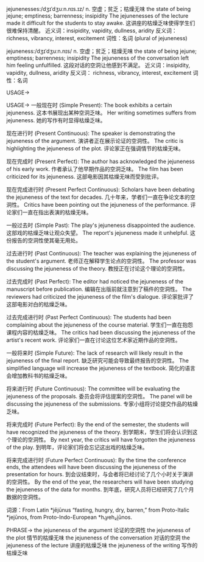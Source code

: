 jejunenesses:/dʒɪˈdʒuːn.nɪs.ɪz/
n.
空虚；贫乏；枯燥无味
the state of being jejune; emptiness; barrenness; insipidity
The jejunenesses of the lecture made it difficult for the students to stay awake.  这讲座的枯燥乏味使得学生们很难保持清醒。
近义词：insipidity, vapidity, dullness, aridity
反义词： richness, vibrancy, interest, excitement
词性：名词 (plural of jejuneness)

jejuneness:/dʒɪˈdʒuːn.nɪs/
n.
空虚；贫乏；枯燥无味
the state of being jejune; emptiness; barrenness; insipidity
The jejuneness of the conversation left him feeling unfulfilled. 这段对话的空洞让他感到不满足。
近义词：insipidity, vapidity, dullness, aridity
反义词： richness, vibrancy, interest, excitement
词性：名词

USAGE->

USAGE->
一般现在时 (Simple Present):
The book exhibits a certain jejuneness. 这本书展现出某种空洞乏味。
Her writing sometimes suffers from jejuneness. 她的写作有时显得枯燥乏味。

现在进行时 (Present Continuous):
The speaker is demonstrating the jejuneness of the argument. 演讲者正在展示论证的空洞性。
The critic is highlighting the jejuneness of the plot.  评论家正在强调情节的枯燥无味。

现在完成时 (Present Perfect):
The author has acknowledged the jejuneness of his early work.  作者承认了他早期作品的空洞乏味。
The film has been criticized for its jejuneness. 这部电影因其枯燥无味而受到批评。

现在完成进行时 (Present Perfect Continuous):
Scholars have been debating the jejuneness of the text for decades.  几十年来，学者们一直在争论文本的空洞性。
Critics have been pointing out the jejuneness of the performance. 评论家们一直在指出表演的枯燥无味。


一般过去时 (Simple Past):
The play's jejuneness disappointed the audience. 这部戏的枯燥乏味让观众失望。
The report's jejuneness made it unhelpful.  这份报告的空洞性使其毫无用处。

过去进行时 (Past Continuous):
The teacher was explaining the jejuneness of the student's argument. 老师正在解释学生论点的空洞性。
The professor was discussing the jejuneness of the theory. 教授正在讨论这个理论的空洞性。

过去完成时 (Past Perfect):
The editor had noticed the jejuneness of the manuscript before publication.  编辑在出版前就注意到了稿件的空洞性。
The reviewers had criticized the jejuneness of the film's dialogue. 评论家批评了这部电影对白的枯燥乏味。


过去完成进行时 (Past Perfect Continuous):
The students had been complaining about the jejuneness of the course material. 学生们一直在抱怨课程内容的枯燥乏味。
The critics had been discussing the jejuneness of the artist's recent work. 评论家们一直在讨论这位艺术家近期作品的空洞性。

一般将来时 (Simple Future):
The lack of research will likely result in the jejuneness of the final report.  缺乏研究可能会导致最终报告的空洞性。
The simplified language will increase the jejuneness of the textbook.  简化的语言会增加教科书的枯燥乏味。


将来进行时 (Future Continuous):
The committee will be evaluating the jejuneness of the proposals. 委员会将评估提案的空洞性。
The panel will be discussing the jejuneness of the submissions.  专家小组将讨论提交作品的枯燥乏味。

将来完成时 (Future Perfect):
By the end of the semester, the students will have recognized the jejuneness of the theory. 到学期末，学生们将会认识到这个理论的空洞性。
By next year, the critics will have forgotten the jejuneness of the play. 到明年，评论家们将会忘记这出戏的枯燥乏味。

将来完成进行时 (Future Perfect Continuous):
By the time the conference ends, the attendees will have been discussing the jejuneness of the presentation for hours. 到会议结束时，与会者将已经讨论了几个小时关于演讲的空洞性。
By the end of the year, the researchers will have been studying the jejuneness of the data for months. 到年底，研究人员将已经研究了几个月数据的空洞性。

词源：From Latin *jējūnus “fasting, hungry, dry, barren,” from Proto-Italic *jejūnos, from Proto-Indo-European *h₁yeh₂i̯ūnos.

PHRASE->
the jejuneness of the argument  论证的空洞性
the jejuneness of the plot  情节的枯燥无味
the jejuneness of the conversation  对话的空洞
the jejuneness of the lecture  讲座的枯燥乏味
the jejuneness of the writing  写作的枯燥乏味
